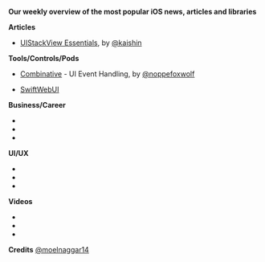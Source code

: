 **Our weekly overview of the most popular iOS news, articles and libraries**


**Articles**

* [UIStackView Essentials](https://nshipster.com/uistackview/), by [@kaishin](https://twitter.com/kaishin)


**Tools/Controls/Pods**

* [Combinative](https://github.com/noppefoxwolf/Combinative) - UI Event Handling, by [@noppefoxwolf](https://twitter.com/noppefoxwolf)

* [SwiftWebUI](https://github.com/SwiftWebUI/SwiftWebUI)

**Business/Career**

*
*
*

**UI/UX**

*
*
*

**Videos**

*
*
*

**Credits**
 [@moelnaggar14](https://github.com/MoElnaggar14)
